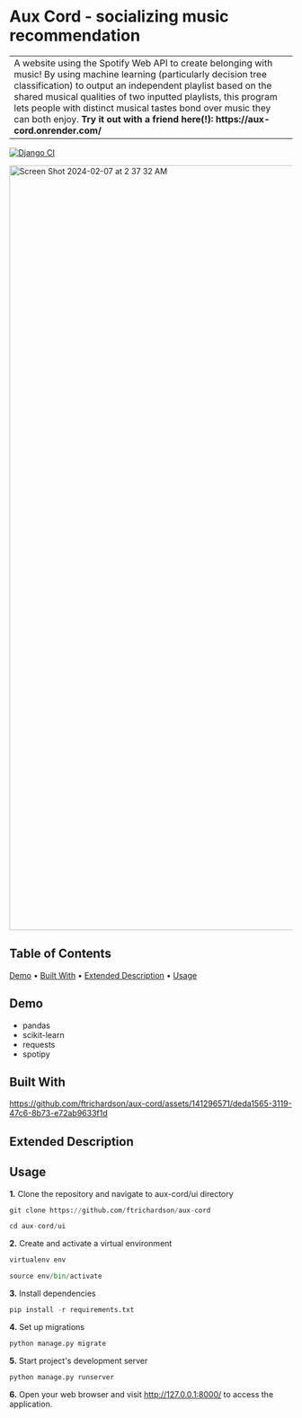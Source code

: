 <h1>Aux Cord - socializing music recommendation </h1>
<table>
<tr>
<td>
  A website using the Spotify Web API to create belonging with music! By using machine learning (particularly decision tree classification) to output an independent playlist based on the shared musical qualities of two inputted playlists, this program lets people with distinct musical tastes bond over music they can both enjoy.  <b>Try it out with a friend here(!): https://aux-cord.onrender.com/</b>
</td>
</tr>
</table>

[![Django CI](https://github.com/ftrichardson/aux-cord/actions/workflows/django.yml/badge.svg)](https://github.com/ftrichardson/aux-cord/actions/workflows/django.yml)

<img width="1362" alt="Screen Shot 2024-02-07 at 2 37 32 AM" src="https://github.com/ftrichardson/aux-cord/assets/141296571/5f2447ed-84a1-4eee-8b00-f36938a5caa2">

## Table of Contents
 [Demo](#demo)&nbsp;&#8226;&nbsp;[Built With](#built-with)&nbsp;&#8226;&nbsp;[Extended Description](#extended-description)&nbsp;&#8226;&nbsp;[Usage](#usage)


## Demo
* pandas
* scikit-learn
* requests
* spotipy

## Built With

https://github.com/ftrichardson/aux-cord/assets/141296571/deda1565-3119-47c6-8b73-e72ab9633f1d

## Extended Description

## Usage

**1.** Clone the repository and navigate to aux-cord/ui directory
```python
git clone https://github.com/ftrichardson/aux-cord

cd aux-cord/ui
```

**2.** Create and activate a virtual environment
```python
virtualenv env

source env/bin/activate
```

**3.** Install dependencies
```python
pip install -r requirements.txt
```

**4.** Set up migrations
```python
python manage.py migrate
```

**5.** Start project's development server
```python
python manage.py runserver
```

**6.** Open your web browser and visit <a href="http://127.0.0.1:8000/" target="_blank">http://127.0.0.1:8000/</a> to access the application.
